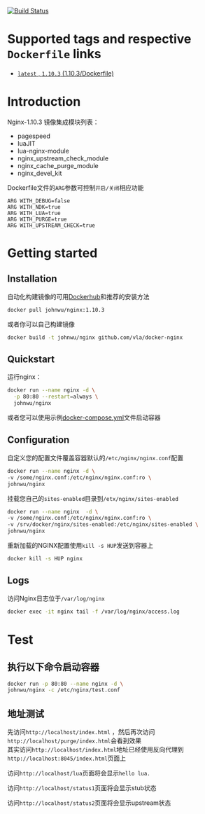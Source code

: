 [![Build Status](https://travis-ci.org/vla/docker-nginx.svg?branch=master)](https://travis-ci.org/vla/docker-nginx)

# Supported tags and respective `Dockerfile` links

- [`latest` , `1.10.3`  (1.10.3/Dockerfile)](https://github.com/vla/docker-nginx/blob/master/Dockerfile)

# Introduction

Nginx-1.10.3 镜像集成模块列表：
- pagespeed
- luaJIT
- lua-nginx-module
- nginx_upstream_check_module
- nginx_cache_purge_module
- nginx_devel_kit

Dockerfile文件的`ARG`参数可控制`开启/关闭`相应功能

```
ARG WITH_DEBUG=false
ARG WITH_NDK=true
ARG WITH_LUA=true
ARG WITH_PURGE=true
ARG WITH_UPSTREAM_CHECK=true
```

# Getting started

## Installation

自动化构建镜像的可用[Dockerhub](https://hub.docker.com/r/johnwu/nginx)和推荐的安装方法

```bash
docker pull johnwu/nginx:1.10.3
```

或者你可以自己构建镜像

```bash
docker build -t johnwu/nginx github.com/vla/docker-nginx
```

## Quickstart

运行nginx：

```bash
docker run --name nginx -d \
  -p 80:80 --restart=always \
  johnwu/nginx 
```

或者您可以使用示例[docker-compose.yml](docker-compose.yml)文件启动容器

## Configuration

自定义您的配置文件覆盖容器默认的`/etc/nginx/nginx.conf`配置

```bash
docker run --name nginx -d \
-v /some/nginx.conf:/etc/nginx/nginx.conf:ro \
johnwu/nginx
```

挂载您自己的`sites-enabled`目录到`/etx/nginx/sites-enabled`

```bash
docker run --name nginx  -d \
-v /some/nginx.conf:/etc/nginx/nginx.conf:ro \
-v /srv/docker/nginx/sites-enabled:/etc/nginx/sites-enabled \
johnwu/nginx
```

重新加载的NGINX配置使用`kill -s HUP`发送到容器上

```bash
docker kill -s HUP nginx
```

## Logs

访问Nginx日志位于`/var/log/nginx`
```bash
docker exec -it nginx tail -f /var/log/nginx/access.log
```

# Test

## 执行以下命令启动容器

```bash
docker run -p 80:80 --name nginx -d \
johnwu/nginx -c /etc/nginx/test.conf 
```

## 地址测试


先访问`http://localhost/index.html` ，然后再次访问`http://localhost/purge/index.html`会看到效果  
其实访问`http://localhost/index.html`地址已经使用反向代理到`http://localhost:8045/index.html`页面上


访问`http://localhost/lua`页面将会显示`hello lua.`

访问`http://localhost/status1`页面将会显示stub状态

访问`http://localhost/status2`页面将会显示upstream状态


